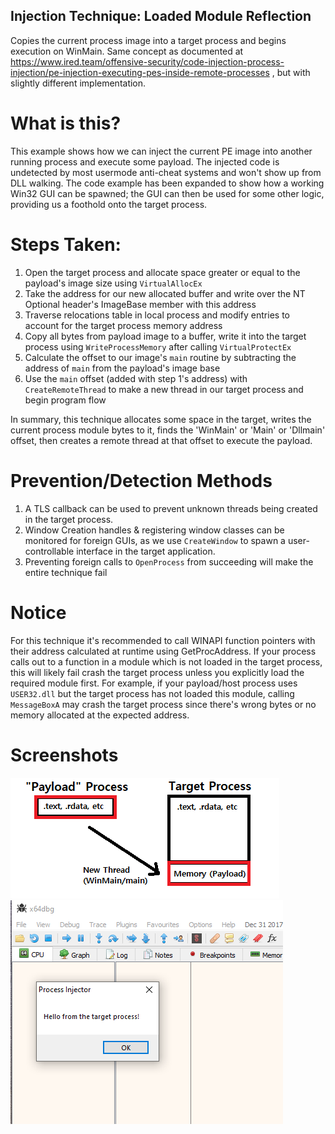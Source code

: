## Injection Technique: Loaded Module Reflection  
Copies the current process image into a target process and begins execution on WinMain. Same concept as documented at https://www.ired.team/offensive-security/code-injection-process-injection/pe-injection-executing-pes-inside-remote-processes , but with slightly different implementation.

# What is this?  
This example shows how we can inject the current PE image into another running process and execute some payload. The injected code is undetected by most usermode anti-cheat systems and won't show up from DLL walking. The code example has been expanded to show how a working Win32 GUI can be spawned; the GUI can then be used for some other logic, providing us a foothold onto the target process.

# Steps Taken:  
1. Open the target process and allocate space greater or equal to the payload's image size using `VirtualAllocEx`  
2. Take the address for our new allocated buffer and write over the NT Optional header's ImageBase member with this address
3. Traverse relocations table in local process and modify entries to account for the target process memory address
4. Copy all bytes from payload image to a buffer, write it into the target process using `WriteProcessMemory` after calling `VirtualProtectEx`  
5. Calculate the offset to our image's `main` routine by subtracting the address of `main` from the payload's image base  
6. Use the `main` offset (added with step 1's address) with `CreateRemoteThread` to make a new thread in our target process and begin program flow  

In summary, this technique allocates some space in the target, writes the current process module bytes to it, finds the 'WinMain' or 'Main' or 'Dllmain' offset, then creates a remote thread at that offset to execute the payload.  

# Prevention/Detection Methods 
1. A TLS callback can be used to prevent unknown threads being created in the target process.
2. Window Creation handles & registering window classes can be monitored for foreign GUIs, as we use `CreateWindow` to spawn a user-controllable interface in the target application.
3. Preventing foreign calls to `OpenProcess` from succeeding will make the entire technique fail

# Notice  
For this technique it's recommended to call WINAPI function pointers with their address calculated at runtime using GetProcAddress. If your process calls out to a function in a module which is not loaded in the target process, this will likely fail crash the target process unless you explicitly load the required module first. For example, if your payload/host process uses `USER32.dll` but the target process has not loaded this module, calling `MessageBoxA` may crash the target process since there's wrong bytes or no memory allocated at the expected address.

# Screenshots  
![Screenshot](example.png)  
![Screenshot](example2.png)  
